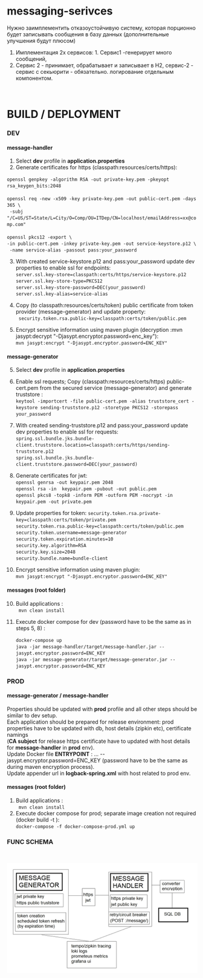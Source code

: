 # messaging-serivces
Нужно заимплементить отказоустойчивую систему, которая порционно будет записывать сообщения в базу данных (дополнительные улучшения будут плюсом)
1. Имплементация 2х сервисов: 1. Сервис1 -генерирует много сообщений,  
2. Сервис 2 - принимает, обрабатывает и записывает в Н2, сервис-2 - сервис с секьюрити - обязательно. 
логирование отдельным компонентом.
<br/>



# BUILD / DEPLOYMENT
### DEV
#### message-handler
1. Select **dev** profile in **application.properties**
2. Generate certificates for https (classpath:resources/certs/https): <br/>

``openssl genpkey -algorithm RSA -out private-key.pem -pkeyopt rsa_keygen_bits:2048`` <br/><br/>
``openssl req -new -x509 -key private-key.pem -out public-cert.pem -days 365 \`` <br/>
`` -subj "/C=US/ST=State/L=City/O=Comp/OU=ITDep/CN=localhost/emailAddress=xx@comp.com"`` <br/><br/>
``openssl pkcs12 -export \ ``<br/> 
`` -in public-cert.pem -inkey private-key.pem -out service-keystore.p12 \ ``<br/> 
`` -name service-alias -passout pass:your_password`` <br/>

3. With created service-keystore.p12 and pass:your_password update dev properties to enable ssl for endpoints:<br/>
``server.ssl.key-store=classpath:certs/https/service-keystore.p12`` <br/>
``server.ssl.key-store-type=PKCS12`` <br/>
``server.ssl.key-store-password=DEC(your_password)`` <br/>
``server.ssl.key-alias=service-alias`` <br/>

4. Copy (to classpath:resources/certs/token) public certificate from token provider (message-generator) and update property: <br/>
`` security.token.rsa.public-key=classpath:certs/token/public.pem`` <br/>

5. Encrypt sensitive information using maven plugin  (decryption :mvn jasypt:decrypt "-Djasypt.encryptor.password=enc_key"): <br/>
   ``mvn jasypt:encrypt "-Djasypt.encryptor.password=ENC_KEY"`` <br/>

#### message-generator
5. Select **dev** profile in **application.properties**
6. Enable ssl requests; Copy (classpath:resources/certs/https) public-cert.pem from the secured service (message-generator) and 
generate truststore : <br/>
``keytool -importcert -file public-cert.pem -alias truststore_cert -keystore sending-truststore.p12 -storetype PKCS12 -storepass your_password`` <br/>

7. With created sending-truststore.p12 and pass:your_password update dev properties to enable ssl for requests:
``spring.ssl.bundle.jks.bundle-client.truststore.location=classpath:certs/https/sending-truststore.p12`` <br/>
``spring.ssl.bundle.jks.bundle-client.truststore.password=DEC(your_password)`` <br/>
8. Generate certificates for jwt:<br/>
``openssl genrsa -out keypair.pem 2048`` <br/>
``openssl rsa -in  keypair.pem -pubout -out public.pem`` <br/>
``openssl pkcs8 -topk8 -inform PEM -outform PEM -nocrypt -in keypair.pem -out private.pem`` <br/>

9. Update properties for token:
   ``security.token.rsa.private-key=classpath:certs/token/private.pem`` <br/>
   ``security.token.rsa.public-key=classpath:certs/token/public.pem`` <br/>
   ``security.token.username=message-generator`` <br/>
   ``security.token.expiration.minutes=10`` <br/>
   ``security.key.algorithm=RSA`` <br/>
   ``security.key.size=2048`` <br/>
   ``security.bundle.name=bundle-client`` <br/>

9. Encrypt sensitive information using maven plugin:  <br/>
   ``mvn jasypt:encrypt "-Djasypt.encryptor.password=ENC_KEY"`` <br/>

#### messages (root folder)
10. Build applications : <br/>
   `` mvn clean install`` <br/>
11. Execute docker compose for dev (password have to be the same as in steps 5, 8) : <br/>

    ``docker-compose up`` <br/>
    ``java -jar message-handler/target/message-handler.jar --jasypt.encryptor.password=ENC_KEY`` <br/>
    ``java -jar message-generator/target/message-generator.jar --jasypt.encryptor.password=ENC_KEY`` <br/>
### PROD
#### message-generator / message-handler
Properties should be updated with **prod** profile and all other steps should be similar to dev setup.<br/>
Each application should be prepared for release environment: prod properties have to be updated with db, host details (zipkin etc), certificate namings <br/>
(**CA subject** for release https certificate have to updated with host details for **message-handler** in **prod** env). <br/>
Update Docker file **ENTRYPOINT** : ... --jasypt.encryptor.password=ENC_KEY  (password have to be the same as during maven encryption process). <br/>
Update appender url in **logback-spring.xml** with host related to prod env.
#### messages (root folder)
1. Build applications : <br/>
    `` mvn clean install`` <br/>
2. Execute docker compose for prod; separate image creation not required (docker build -t <name>): <br/>
``docker-compose -f docker-compose-prod.yml up`` <br/>
### FUNC SCHEMA
<br/>
<p align="center">
  <img src="https://github.com/Balagurovskiy/messaging-serivces/blob/24f41d51ec9a8fd5826d9712550dd2816f03b958/scheme.jpg" title="hover text">
</p>
